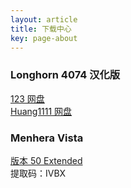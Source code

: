 ```yaml
---
layout: article
title: 下载中心
key: page-about
---
```


### Longhorn 4074 汉化版

[123 网盘](https://www.123pan.com/s/WbMSVv-NuQxv.html)<br>[Huang1111 网盘](https://pan.huang1111.cn/s/q94Gu3)

### Menhera Vista

[版本 50 Extended](https://www.123pan.com/s/2HYrVv-Y6hFd.html)<br>提取码：IVBX